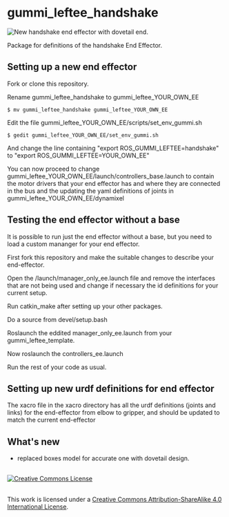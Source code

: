 # gummi_leftee_handshake

![](https://raw.githubusercontent.com/wiki/frederico-klein/gummi_leftee_handshake/images/handshake_dovetail.png "New handshake end effector with dovetail end.")


Package for definitions of the handshake End Effector.

## Setting up a new end effector

Fork or clone this repository.

Rename gummi_leftee_handshake to gummi_leftee_YOUR_OWN_EE

`$ mv gummi_leftee_handshake gummi_leftee_YOUR_OWN_EE`

Edit the file gummi_leftee_YOUR_OWN_EE/scripts/set_env_gummi.sh

`$ gedit gummi_leftee_YOUR_OWN_EE/set_env_gummi.sh`

And change the line containing "export ROS_GUMMI_LEFTEE=handshake" to "export ROS_GUMMI_LEFTEE=YOUR_OWN_EE"

You can now proceed to change gummi_leftee_YOUR_OWN_EE/launch/controllers_base.launch to contain the motor drivers that your end effector has and where they are connected in the bus and the updating the yaml definitions of joints in gummi_leftee_YOUR_OWN_EE/dynamixel

## Testing the end effector without a base

It is possible to run just the end effector without a base, but you need to load a custom mananger for your end effector.

First fork this repository and make the suitable changes to describe your end-effector.

Open the /launch/manager_only_ee.launch file and remove the interfaces that are not being used and change if necessary the id definitions for your current setup.

Run catkin_make after setting up your other packages.

Do a source from devel/setup.bash

Roslaunch the eddited manager_only_ee.launch from your gummi_leftee_template.

Now roslaunch the controllers_ee.launch

Run the rest of your code as usual.

## Setting up new urdf definitions for end effector

The xacro file in the xacro directory has all the urdf definitions (joints and links) for the end-effector from elbow to gripper, and should be updated to match the current end-effector

## What's new

 - replaced boxes model for accurate one with dovetail design. 
 
##

<a rel="license" href="http://creativecommons.org/licenses/by-sa/4.0/"><img alt="Creative Commons License" style="border-width:0" src="https://i.creativecommons.org/l/by-sa/4.0/88x31.png" /></a>

<br />This work is licensed under a <a rel="license" href="http://creativecommons.org/licenses/by-sa/4.0/">Creative Commons Attribution-ShareAlike 4.0 International License</a>.
